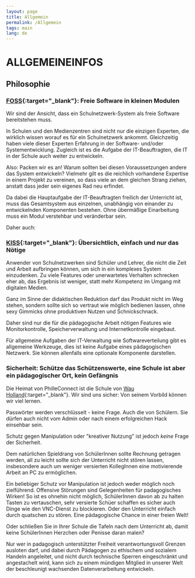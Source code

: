 ```yaml
---
layout: page
title: Allgemein
permalink: /Allgemein
tags: main
lang: de
---
```


# **ALLGEMEINE**INFOS

## Philosophie

### [FOSS](https://de.wikipedia.org/wiki/Free/Libre_Open_Source_Software){:target="_blank"}: Freie Software in kleinen Modulen

Wir sind der Ansicht, dass ein Schulnetzwerk-System als freie Software bereitstehen muss.

In Schulen und den Medienzentren sind nicht nur die einzigen Experten, die wirklich wissen worauf es für ein Schulnetzwerk ankommt. Gleichzeitig haben viele dieser Experten Erfahrung in der Software- und/oder Systementwicklung. Zugleich ist es die Aufgabe der IT-Beauftragten, die IT in der Schule auch weiter zu entwickeln.

Also: Packen wir es an! Warum sollten bei diesen Voraussetzungen andere das System entwickeln? Vielmehr gilt es die reichlich vorhandene Expertise in einem Projekt zu vereinen, so dass viele an dem gleichen Strang ziehen, anstatt dass jeder sein eigenes Rad neu erfindet.

Da dabei die Hauptaufgabe der IT-Beauftragten freilich der Unterricht ist, muss das Gesamtsystem aus einzelnen, unabhängig von einander zu entwickelnden Komponenten bestehen. Ohne übermäßige Einarbeitung muss ein Modul verstehbar und veränderbar sein.

Daher auch:

### [KISS](https://de.wikipedia.org/wiki/KISS-Prinzip){:target="_blank"}: Übersichtlich, einfach und nur das Nötige

Anwender von Schulnetzwerken sind Schüler und Lehrer, die nicht die Zeit und Arbeit aufbringen können, um sich in ein komplexes System einzudenken. Zu viele Features oder unerwartetes Verhalten schrecken eher ab, das Ergebnis ist weniger, statt mehr Kompetenz im Umgang mit digitalen Medien.

Ganz im Sinne der didaktischen Reduktion darf das Produkt nicht im Weg stehen, sondern sollte sich so vertraut wie möglich bedienen lassen, ohne sexy Gimmicks ohne produktiven Nutzen und Schnickschnack.

Daher sind nur die für die pädagogische Arbeit nötigen Features wie Monitorkontrolle, Speicherverwaltung und Internetkontrolle eingebaut.

Für allgemeine Aufgaben der IT-Verwaltung wie Softwareverteilung gibt es allgemeine Werkzeuge, dies ist keine Aufgabe eines pädagogischen Netzwerk. Sie können allenfalls eine optionale Komponente darstellen.

### Sicherheit: Schütze das Schützenswerte, eine Schule ist aber ein pädagogischer Ort, kein Gefängnis

Die Heimat von PhilleConnect ist die Schule von [Wau Holland](https://de.wikipedia.org/wiki/Wau_Holland){:target="_blank"}. Wir sind uns sicher: Von seinem Vorbild können wir viel lernen.

Passwörter werden verschlüsselt - keine Frage. Auch die von Schülern. Sie dürfen auch nicht vom Admin oder nach einem erfolgreichen Hack einsehbar sein.

Schutz gegen Manipulation oder "kreativer Nutzung" ist jedoch *keine* Frage der Sicherheit.

Dem natürlichen Spieldrang von SchülerInnen sollte Rechnung getragen werden, all zu leicht sollte sich der Unterricht nicht stören lassen, insbesondere auch um weniger versierten KollegInnen eine motivierende Arbeit an PC zu ermöglichen.

Ein beliebiger Schutz vor Manipulation ist jedoch weder möglich noch zielführend. Offensive Störungen sind Gelegenheiten für padagogisches Wirken! So ist es ohnehin nicht möglich, SchülerInnen davon ab zu halten Tasten zu vertauschen, sehr versierte Schüer schaffen es sicher auch Dinge wie den VNC-Dienst zu blockieren. Oder den Unterricht einfach durch quatschen zu stören. Eine pädagogische Chance in einer freien Welt!

Oder schließen Sie in Ihrer Schule die Tafeln nach dem Unterricht ab, damit keine SchülerInnen Herzchen oder Penisse daran malen?

Nur wer in padagogisch unterstützter Freiheit verantwortungsvoll Grenzen ausloten darf, und dabei durch Pädagogen zu ethischem und sozialem Handeln angeleitet, und nicht durch technische Sperren eingeschränkt und angestachelt wird, kann sich zu einem mündigen Mitglied in unserer Welt der beschleunigt wachsenden Datenverarbeitung entwickeln.
